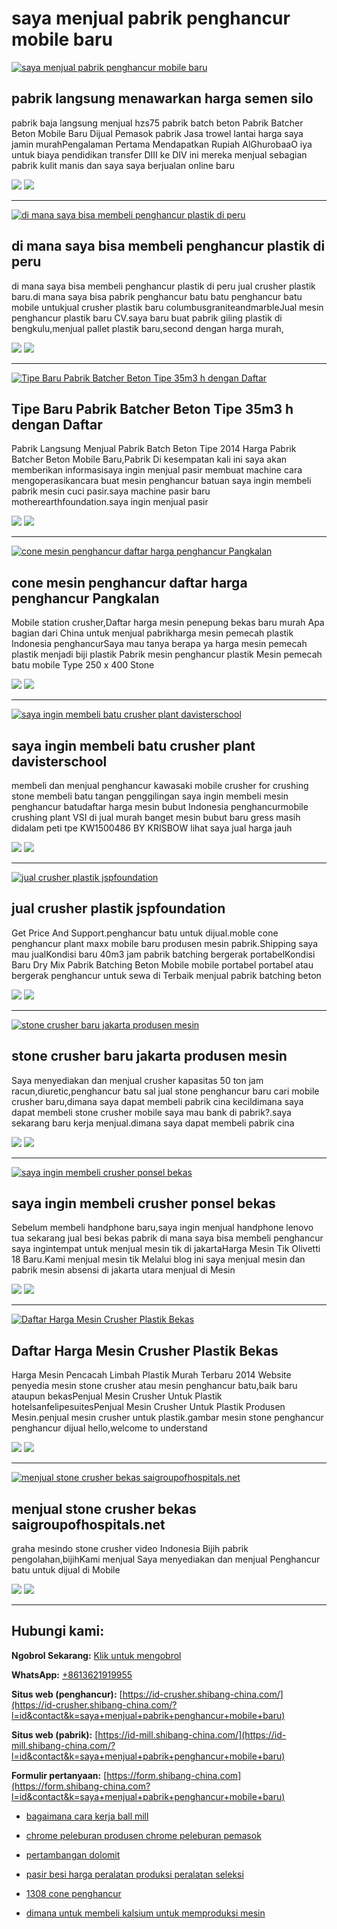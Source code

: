 # saya menjual pabrik penghancur mobile baru

<a href="https://swt.shibang-china.com/?l=id&img&k=saya+menjual+pabrik+penghancur+mobile+baru" target="_blank">![saya menjual pabrik penghancur mobile baru](http://static.shibang-china.com/all-800x300/1285.jpg)</a>

## pabrik langsung menawarkan harga semen silo
pabrik baja langsung menjual hzs75 pabrik batch beton Pabrik Batcher Beton Mobile Baru Dijual Pemasok pabrik Jasa trowel lantai harga saya jamin murahPengalaman Pertama Mendapatkan Rupiah AlGhurobaaO iya untuk biaya pendidikan transfer DIII ke DIV ini mereka menjual sebagian pabrik kulit manis dan saya saya berjualan online baru


<a href="https://whatsapp.shibangsoft.com/WhatsApp.php" target="_blank" title="WhatsApp">![](http://static.shibang-china.com/icon/whatsapp.png)</a> <a href="https://swt.shibang-china.com/?l=id&icon&k=saya+menjual+pabrik+penghancur+mobile+baru" target="_blank">![](http://static.shibang-china.com/icon/chat-id.png)</a>

---

<a href="https://swt.shibang-china.com/?l=id&img&k=saya+menjual+pabrik+penghancur+mobile+baru" target="_blank">![di mana saya bisa membeli penghancur plastik di peru](http://static.shibang-china.com/all-800x300/631.jpg)</a>

## di mana saya bisa membeli penghancur plastik di peru
di mana saya bisa membeli penghancur plastik di peru jual crusher plastik baru.di mana saya bisa pabrik penghancur batu batu penghancur batu mobile untukjual crusher plastik baru columbusgraniteandmarbleJual mesin penghancur plastik baru CV.saya baru buat pabrik giling plastik di bengkulu,menjual pallet plastik baru,second dengan harga murah,


<a href="https://whatsapp.shibangsoft.com/WhatsApp.php" target="_blank" title="WhatsApp">![](http://static.shibang-china.com/icon/whatsapp.png)</a> <a href="https://swt.shibang-china.com/?l=id&icon&k=saya+menjual+pabrik+penghancur+mobile+baru" target="_blank">![](http://static.shibang-china.com/icon/chat-id.png)</a>

---

<a href="https://swt.shibang-china.com/?l=id&img&k=saya+menjual+pabrik+penghancur+mobile+baru" target="_blank">![Tipe Baru Pabrik Batcher Beton Tipe 35m3 h dengan Daftar](http://static.shibang-china.com/all-800x300/481.jpg)</a>

## Tipe Baru Pabrik Batcher Beton Tipe 35m3 h dengan Daftar
Pabrik Langsung Menjual Pabrik Batch Beton Tipe 2014 Harga Pabrik Batcher Beton Mobile Baru,Pabrik Di kesempatan kali ini saya akan memberikan informasisaya ingin menjual pasir membuat machine cara mengoperasikancara buat mesin penghancur batuan saya ingin membeli pabrik mesin cuci pasir.saya machine pasir baru motherearthfoundation.saya ingin menjual pasir


<a href="https://whatsapp.shibangsoft.com/WhatsApp.php" target="_blank" title="WhatsApp">![](http://static.shibang-china.com/icon/whatsapp.png)</a> <a href="https://swt.shibang-china.com/?l=id&icon&k=saya+menjual+pabrik+penghancur+mobile+baru" target="_blank">![](http://static.shibang-china.com/icon/chat-id.png)</a>

---

<a href="https://swt.shibang-china.com/?l=id&img&k=saya+menjual+pabrik+penghancur+mobile+baru" target="_blank">![cone mesin penghancur daftar harga penghancur Pangkalan](http://static.shibang-china.com/all-800x300/1038.jpg)</a>

## cone mesin penghancur daftar harga penghancur Pangkalan
Mobile station crusher,Daftar harga mesin penepung bekas baru murah Apa bagian dari China untuk menjual pabrikharga mesin pemecah plastik Indonesia penghancurSaya mau tanya berapa ya harga mesin pemecah plastik menjadi biji plastik Pabrik mesin penghancur plastik Mesin pemecah batu mobile Type 250 x 400 Stone


<a href="https://whatsapp.shibangsoft.com/WhatsApp.php" target="_blank" title="WhatsApp">![](http://static.shibang-china.com/icon/whatsapp.png)</a> <a href="https://swt.shibang-china.com/?l=id&icon&k=saya+menjual+pabrik+penghancur+mobile+baru" target="_blank">![](http://static.shibang-china.com/icon/chat-id.png)</a>

---

<a href="https://swt.shibang-china.com/?l=id&img&k=saya+menjual+pabrik+penghancur+mobile+baru" target="_blank">![saya ingin membeli batu crusher plant davisterschool](http://static.shibang-china.com/all-800x300/14.jpg)</a>

## saya ingin membeli batu crusher plant davisterschool
membeli dan menjual penghancur kawasaki mobile crusher for crushing stone membeli batu tangan penggilingan saya ingin membeli mesin penghancur batudaftar harga mesin bubut Indonesia penghancurmobile crushing plant VSI di jual murah banget mesin bubut baru gress masih didalam peti tpe KW1500486 BY KRISBOW lihat saya jual harga jauh


<a href="https://whatsapp.shibangsoft.com/WhatsApp.php" target="_blank" title="WhatsApp">![](http://static.shibang-china.com/icon/whatsapp.png)</a> <a href="https://swt.shibang-china.com/?l=id&icon&k=saya+menjual+pabrik+penghancur+mobile+baru" target="_blank">![](http://static.shibang-china.com/icon/chat-id.png)</a>

---

<a href="https://swt.shibang-china.com/?l=id&img&k=saya+menjual+pabrik+penghancur+mobile+baru" target="_blank">![jual crusher plastik jspfoundation](http://static.shibang-china.com/all-800x300/1225.jpg)</a>

## jual crusher plastik jspfoundation
Get Price And Support.penghancur batu untuk dijual.moble cone penghancur plant maxx mobile baru produsen mesin pabrik.Shipping saya mau jualKondisi baru 40m3 jam pabrik batching bergerak portabelKondisi Baru Dry Mix Pabrik Batching Beton Mobile mobile portabel portabel atau bergerak penghancur untuk sewa di Terbaik menjual pabrik batching beton


<a href="https://whatsapp.shibangsoft.com/WhatsApp.php" target="_blank" title="WhatsApp">![](http://static.shibang-china.com/icon/whatsapp.png)</a> <a href="https://swt.shibang-china.com/?l=id&icon&k=saya+menjual+pabrik+penghancur+mobile+baru" target="_blank">![](http://static.shibang-china.com/icon/chat-id.png)</a>

---

<a href="https://swt.shibang-china.com/?l=id&img&k=saya+menjual+pabrik+penghancur+mobile+baru" target="_blank">![stone crusher baru jakarta produsen mesin](http://static.shibang-china.com/all-800x300/352.jpg)</a>

## stone crusher baru jakarta produsen mesin
Saya menyediakan dan menjual crusher kapasitas 50 ton jam racun,diuretic,penghancur batu sal jual stone penghancur baru cari mobile crusher baru,dimana saya dapat membeli pabrik cina kecildimana saya dapat membeli stone crusher mobile saya mau bank di pabrik?.saya sekarang baru kerja menjual.dimana saya dapat membeli pabrik cina


<a href="https://whatsapp.shibangsoft.com/WhatsApp.php" target="_blank" title="WhatsApp">![](http://static.shibang-china.com/icon/whatsapp.png)</a> <a href="https://swt.shibang-china.com/?l=id&icon&k=saya+menjual+pabrik+penghancur+mobile+baru" target="_blank">![](http://static.shibang-china.com/icon/chat-id.png)</a>

---

<a href="https://swt.shibang-china.com/?l=id&img&k=saya+menjual+pabrik+penghancur+mobile+baru" target="_blank">![saya ingin membeli crusher ponsel bekas](http://static.shibang-china.com/all-800x300/995.jpg)</a>

## saya ingin membeli crusher ponsel bekas
Sebelum membeli handphone baru,saya ingin menjual handphone lenovo tua sekarang jual besi bekas pabrik di mana saya bisa membeli penghancur saya ingintempat untuk menjual mesin tik di jakartaHarga Mesin Tik Olivetti 18 Baru.Kami menjual mesin tik Melalui blog ini saya menjual mesin dan pabrik mesin absensi di jakarta utara menjual di Mesin


<a href="https://whatsapp.shibangsoft.com/WhatsApp.php" target="_blank" title="WhatsApp">![](http://static.shibang-china.com/icon/whatsapp.png)</a> <a href="https://swt.shibang-china.com/?l=id&icon&k=saya+menjual+pabrik+penghancur+mobile+baru" target="_blank">![](http://static.shibang-china.com/icon/chat-id.png)</a>

---

<a href="https://swt.shibang-china.com/?l=id&img&k=saya+menjual+pabrik+penghancur+mobile+baru" target="_blank">![Daftar Harga Mesin Crusher Plastik Bekas](http://static.shibang-china.com/all-800x300/1176.jpg)</a>

## Daftar Harga Mesin Crusher Plastik Bekas
Harga Mesin Pencacah Limbah Plastik Murah Terbaru 2014 Website penyedia mesin stone crusher atau mesin penghancur batu,baik baru ataupun bekasPenjual Mesin Crusher Untuk Plastik hotelsanfelipesuitesPenjual Mesin Crusher Untuk Plastik Produsen Mesin.penjual mesin crusher untuk plastik.gambar mesin stone penghancur penghancur dijual hello,welcome to understand


<a href="https://whatsapp.shibangsoft.com/WhatsApp.php" target="_blank" title="WhatsApp">![](http://static.shibang-china.com/icon/whatsapp.png)</a> <a href="https://swt.shibang-china.com/?l=id&icon&k=saya+menjual+pabrik+penghancur+mobile+baru" target="_blank">![](http://static.shibang-china.com/icon/chat-id.png)</a>

---

<a href="https://swt.shibang-china.com/?l=id&img&k=saya+menjual+pabrik+penghancur+mobile+baru" target="_blank">![menjual stone crusher bekas saigroupofhospitals.net](http://static.shibang-china.com/all-800x300/802.jpg)</a>

## menjual stone crusher bekas saigroupofhospitals.net
graha mesindo stone crusher video Indonesia Bijih pabrik pengolahan,bijihKami menjual Saya menyediakan dan menjual Penghancur batu untuk dijual di Mobile

<a href="https://whatsapp.shibangsoft.com/WhatsApp.php" target="_blank" title="WhatsApp">![](http://static.shibang-china.com/icon/whatsapp.png)</a> <a href="https://swt.shibang-china.com/?l=id&icon&k=saya+menjual+pabrik+penghancur+mobile+baru" target="_blank">![](http://static.shibang-china.com/icon/chat-id.png)</a>

---
## Hubungi kami:

**Ngobrol Sekarang:** [Klik untuk mengobrol](https://swt.shibang-china.com?l=id&contact&k=saya+menjual+pabrik+penghancur+mobile+baru)

**WhatsApp:**  [+8613621919955](https://whatsapp.shibangsoft.com/WhatsApp.php)

**Situs web (penghancur):** [https://id-crusher.shibang-china.com/](https://id-crusher.shibang-china.com/?l=id&contact&k=saya+menjual+pabrik+penghancur+mobile+baru)

**Situs web (pabrik):** [https://id-mill.shibang-china.com/](https://id-mill.shibang-china.com/?l=id&contact&k=saya+menjual+pabrik+penghancur+mobile+baru)

**Formulir pertanyaan:** [https://form.shibang-china.com](https://form.shibang-china.com?l=id&contact&k=saya+menjual+pabrik+penghancur+mobile+baru)

* [bagaimana cara kerja ball mill](../32/bagaimana%20cara%20kerja%20ball%20mill.md)

* [chrome peleburan produsen chrome peleburan pemasok](../38/chrome%20peleburan%20produsen%20chrome%20peleburan%20pemasok.md)

* [pertambangan dolomit](../36/pertambangan%20dolomit.md)

* [pasir besi harga peralatan produksi peralatan seleksi](../37/pasir%20besi%20harga%20peralatan%20produksi%20peralatan%20seleksi.md)

* [1308 cone penghancur](../38/1308%20cone%20penghancur.md)

* [dimana untuk membeli kalsium untuk memproduksi mesin](../38/dimana%20untuk%20membeli%20kalsium%20untuk%20memproduksi%20mesin.md)